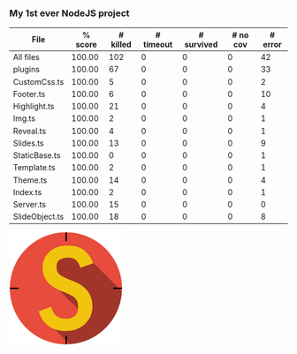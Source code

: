 ### My 1st ever NodeJS project

File            | % score | # killed | # timeout | # survived | # no cov | # error 
----------------|---------|----------|-----------|------------|----------|---------
All files       |  100.00 |      102 |         0 |          0 |        0 |      42 
 plugins        |  100.00 |       67 |         0 |          0 |        0 |      33 
  CustomCss.ts  |  100.00 |        5 |         0 |          0 |        0 |       2 
  Footer.ts     |  100.00 |        6 |         0 |          0 |        0 |      10 
  Highlight.ts  |  100.00 |       21 |         0 |          0 |        0 |       4 
  Img.ts        |  100.00 |        2 |         0 |          0 |        0 |       1 
  Reveal.ts     |  100.00 |        4 |         0 |          0 |        0 |       1 
  Slides.ts     |  100.00 |       13 |         0 |          0 |        0 |       9 
  StaticBase.ts |  100.00 |        0 |         0 |          0 |        0 |       1 
  Template.ts   |  100.00 |        2 |         0 |          0 |        0 |       1 
  Theme.ts      |  100.00 |       14 |         0 |          0 |        0 |       4 
 Index.ts       |  100.00 |        2 |         0 |          0 |        0 |       1 
 Server.ts      |  100.00 |       15 |         0 |          0 |        0 |       0 
 SlideObject.ts |  100.00 |       18 |         0 |          0 |        0 |       8 

<!-- .element: class="stretch" -->

![stryker-logo](img/stryker_205x205.png)
